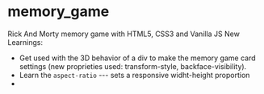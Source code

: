 # memory_game

Rick And Morty memory game with HTML5, CSS3 and Vanilla JS
New Learnings: 
- Get used with the 3D behavior of a div to make the memory game card settings (new proprieties used: transform-style, backface-visibility).
- Learn the `aspect-ratio` --- sets a responsive widht-height proportion 
- 
